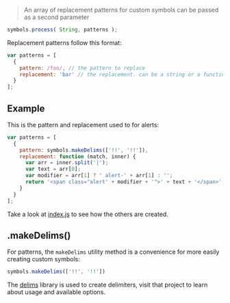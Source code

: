 > An array of replacement patterns for custom symbols can be passed as a second parameter

```js
symbols.process( String, patterns );
```

Replacement patterns follow this format:

```js
var patterns = [
  {
    pattern: /foo/, // the pattern to replace
    replacement: 'bar' // the replacement. can be a string or a function.
  }
];
```

## Example

This is the pattern and replacement used to for alerts:

```js
var patterns = [
  {
    pattern: symbols.makeDelims(['!!', '!!']),
    replacement: function (match, inner) {
      var arr = inner.split('|');
      var text = arr[0];
      var modifier = arr[1] ? ' alert-' + arr[1] : '';
      return '<span class="alert' + modifier + '">' + text + '</span>';
    }
  }
];
```
Take a look at [index.js](./index.js) to see how the others are created.

## .makeDelims()

For patterns, the `makeDelims` utility method is a convenience for more easily creating custom symbols:

```js
symbols.makeDelims(['!!', '!!'])
```

The [delims](https://github.com/jonschlinkert/delims) library is used to create delimiters, visit that project to learn about usage and available options.


